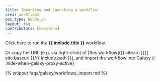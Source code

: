 ```yaml
---
title: Importing and Launching a workflow
area: workflows
box_type: hands_on
layout: faq
contributors: [hexylena]
---
```


<div class="show-when-galaxy-proxy-active">
Click here to run the 
<span class="workflow" data-workflow="{{ site.url }}{{ site.baseurl }}{{ include.path | convert_workflow_path_to_trs }}"><strong>{{ include.title }}</strong> <i class="fas fa-share-alt" aria-hidden="true"></i></span>
workflow.
</div>

Or copy the URL (e.g. via right-click) of [this workflow]({{ site.url }}{{ site.baseurl }}/{{ include.path }}), and import the workflow into Galaxy
{: .hide-when-galaxy-proxy-active}

<div class="hide-when-galaxy-proxy-active">
{% snippet faqs/galaxy/workflows_import.md %}
</div>
